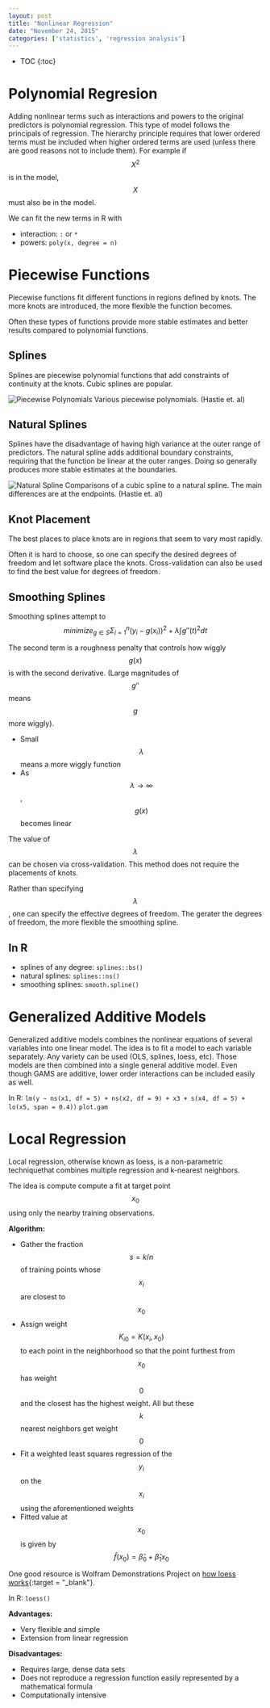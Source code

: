 ```yaml
---
layout: post
title: "Nonlinear Regression"
date: "November 24, 2015"
categories: ['statistics', 'regression analysis']
---
```


* TOC
{:toc}



# Polynomial Regresion
Adding nonlinear terms such as interactions and powers to the original predictors is polynomial regression. This type of model follows the principals of  regression. The hierarchy principle requires that lower ordered terms must be included when higher ordered terms are used (unless there are good reasons not to include them). For example if $$X^2$$ is in the model, $$X$$ must also be in the model. 

We can fit the new terms in R with

* interaction: `:` or `*`
* powers: `poly(x, degree = n)`

# Piecewise Functions
Piecewise functions fit different functions in regions defined by knots. The more knots are introduced, the more flexible the function becomes. 

Often these types of functions provide more stable estimates and better results compared to polynomial functions. 

## Splines
Splines are piecewise polynomial functions that add constraints of continuity at the knots. Cubic splines are popular.

![Piecewise Polynomials](http://jnguyen92.github.io/nhuyhoa/figure/images/piecewise_and_splines.png)
Various piecewise polynomials. (Hastie et. al)

## Natural Splines 
Splines have the disadvantage of having high variance at the outer range of predictors. The natural spline adds additional boundary constraints, requiring that the function be linear at the outer ranges. Doing so generally produces more stable estimates at the boundaries. 

![Natural Spline](http://jnguyen92.github.io/nhuyhoa/figure/images/natural_spline.png)
Comparisons of a cubic spline to a natural spline. The main differences are at the endpoints. (Hastie et. al)

## Knot Placement
The best places to place knots are in regions that seem to vary most rapidly. 

Often it is hard to choose, so one can specify the desired degrees of freedom and let software place the knots. Cross-validation can also be used to find the best value for degrees of freedom. 

## Smoothing Splines
Smoothing splines attempt to
$$minimize_{g \in S} \Sigma^n_{i = 1} (y_i - g(x_i))^2 + \lambda \int g''(t)^2dt$$

The second term is a roughness penalty that controls how wiggly $$g(x)$$ is with the second derivative. (Large magnitudes of $$g''$$ means $$g$$ more wiggly).

* Small $$\lambda$$ means a more wiggly function
* As $$\lambda \rightarrow \infty$$, $$g(x)$$ becomes linear

The value of $$\lambda$$ can be chosen via cross-validation. This method does not require the placements of knots.

Rather than specifying $$\lambda$$, one can specify the effective degrees of freedom. The gerater the degrees of freedom, the more flexible the smoothing spline. 

## In R

* splines of any degree: `splines::bs()`
* natural splines: `splines::ns()`
* smoothing splines: `smooth.spline()`

# Generalized Additive Models
Generalized additive models combines the nonlinear equations of several variables into one linear model. The idea is to fit a model to each variable separately. Any variety can be used (OLS, splines, loess, etc). Those models are then combined into a single general additive model. Even though GAMS are additive, lower order interactions can be included easily as well.

In R:
`lm(y ~ ns(x1, df = 5) + ns(x2, df = 9) + x3 + s(x4, df = 5) + lo(x5, span = 0.4))`
`plot.gam`

# Local Regression
Local regression, otherwise known as loess, is a non-parametric techniquethat combines multiple regression and k-nearest neighbors. 

The idea is compute compute a fit at target point $$x_0$$ using only the nearby training observations. 

**Algorithm:**

* Gather the fraction $$s = k/n$$ of training points whose $$x_i$$ are closest to $$x_0$$
* Assign weight $$K_{i0} = K(x_i, x_0)$$ to each point in the neighborhood so that the point furthest from $$x_0$$ has weight $$0$$ and the closest has the highest weight. All but these $$k$$ nearest neighbors get weight $$0$$
* Fit a weighted least squares regression of the $$y_i$$ on the $$x_i$$ using the aforementioned weights
* Fitted value at $$x_0$$ is given by $$\hat{f}(x_0) = \hat{\beta}_0 + \hat{\beta}_1 x_0$$

One good resource is Wolfram Demonstrations Project on [how loess works][loess_link]{:target = "_blank"}.

In R: `loess()`

**Advantages:**

* Very flexible and simple
* Extension from linear regression

**Disadvantages:**

* Requires large, dense data sets
* Does not reproduce a regression function easily represented by a mathematical formula
* Computationally intensive

[loess_link]: http://demonstrations.wolfram.com/HowLoessWorks/
